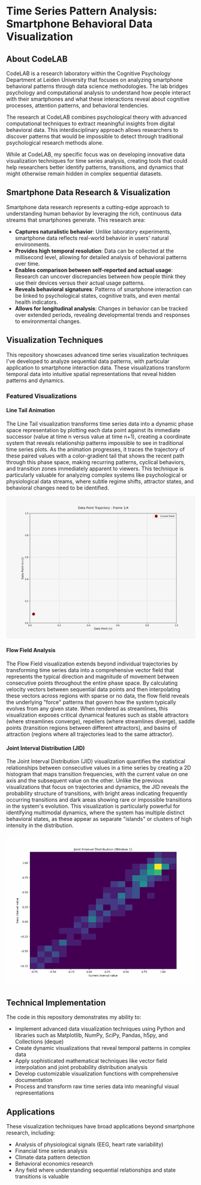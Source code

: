 # Time Series Pattern Analysis: Smartphone Behavioral Data Visualization

## About CodeLAB

CodeLAB is a research laboratory within the Cognitive Psychology Department at Leiden University that focuses on analyzing smartphone behavioral patterns through data science methodologies. The lab bridges psychology and computational analysis to understand how people interact with their smartphones and what these interactions reveal about cognitive processes, attention patterns, and behavioral tendencies.

The research at CodeLAB combines psychological theory with advanced computational techniques to extract meaningful insights from digital behavioral data. This interdisciplinary approach allows researchers to discover patterns that would be impossible to detect through traditional psychological research methods alone.

While at CodeLAB, my specific focus was on developing innovative data visualization techniques for time series analysis, creating tools that could help researchers better identify patterns, transitions, and dynamics that might otherwise remain hidden in complex sequential datasets.

## Smartphone Data Research & Visualization

Smartphone data research represents a cutting-edge approach to understanding human behavior by leveraging the rich, continuous data streams that smartphones generate. This research area:

- **Captures naturalistic behavior**: Unlike laboratory experiments, smartphone data reflects real-world behavior in users' natural environments.
- **Provides high temporal resolution**: Data can be collected at the millisecond level, allowing for detailed analysis of behavioral patterns over time.
- **Enables comparison between self-reported and actual usage**: Research can uncover discrepancies between how people think they use their devices versus their actual usage patterns.
- **Reveals behavioral signatures**: Patterns of smartphone interaction can be linked to psychological states, cognitive traits, and even mental health indicators.
- **Allows for longitudinal analysis**: Changes in behavior can be tracked over extended periods, revealing developmental trends and responses to environmental changes.

## Visualization Techniques

This repository showcases advanced time series visualization techniques I've developed to analyze sequential data patterns, with particular application to smartphone interaction data. These visualizations transform temporal data into intuitive spatial representations that reveal hidden patterns and dynamics.

### Featured Visualizations

#### Line Tail Animation

The Line Tail visualization transforms time series data into a dynamic phase space representation by plotting each data point against its immediate successor (value at time n versus value at time n+1), creating a coordinate system that reveals relationship patterns impossible to see in traditional time series plots. As the animation progresses, it traces the trajectory of these paired values with a color-gradient tail that shows the recent path through this phase space, making recurring patterns, cyclical behaviors, and transition zones immediately apparent to viewers. This technique is particularly valuable for analyzing complex systems like psychological or physiological data streams, where subtle regime shifts, attractor states, and behavioral changes need to be identified.

![Line Tail Animation Example](linetail.gif)

#### Flow Field Analysis

The Flow Field visualization extends beyond individual trajectories by transforming time series data into a comprehensive vector field that represents the typical direction and magnitude of movement between consecutive points throughout the entire phase space. By calculating velocity vectors between sequential data points and then interpolating these vectors across regions with sparse or no data, the flow field reveals the underlying "force" patterns that govern how the system typically evolves from any given state. When rendered as streamlines, this visualization exposes critical dynamical features such as stable attractors (where streamlines converge), repellers (where streamlines diverge), saddle points (transition regions between different attractors), and basins of attraction (regions where all trajectories lead to the same attractor).

#### Joint Interval Distribution (JID)

The Joint Interval Distribution (JID) visualization quantifies the statistical relationships between consecutive values in a time series by creating a 2D histogram that maps transition frequencies, with the current value on one axis and the subsequent value on the other. Unlike the previous visualizations that focus on trajectories and dynamics, the JID reveals the probability structure of transitions, with bright areas indicating frequently occurring transitions and dark areas showing rare or impossible transitions in the system's evolution. This visualization is particularly powerful for identifying multimodal dynamics, where the system has multiple distinct behavioral states, as these appear as separate "islands" or clusters of high intensity in the distribution.

![JID Animation Example](jid.gif)

## Technical Implementation

The code in this repository demonstrates my ability to:

- Implement advanced data visualization techniques using Python and libraries such as Matplotlib, NumPy, SciPy, Pandas, h5py, and Collections (deque)
- Create dynamic visualizations that reveal temporal patterns in complex data
- Apply sophisticated mathematical techniques like vector field interpolation and joint probability distribution analysis
- Develop customizable visualization functions with comprehensive documentation
- Process and transform raw time series data into meaningful visual representations

## Applications

These visualization techniques have broad applications beyond smartphone research, including:

- Analysis of physiological signals (EEG, heart rate variability)
- Financial time series analysis
- Climate data pattern detection
- Behavioral economics research
- Any field where understanding sequential relationships and state transitions is valuable
